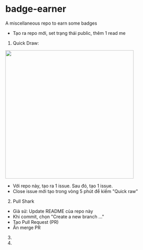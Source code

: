 # badge-earner
A miscellaneous repo to earn some badges


- Tạo ra repo mới, set trạng thái public, thêm 1 read me

1. Quick Draw:

<img src="https://github.githubassets.com/assets/quickdraw-default-39c6aec8ff89.png" width=400>

- Với repo này, tạo ra 1 issue. Sau đó, tạo 1 issue.
- Close issue mới tạo trong vòng 5 phút để kiếm "Quick raw"

2. Pull Shark
- Giả sử: Update README của repo này
- Khi commit, chọn "Create a new branch ..."
- Tạo Pull Request (PR)
- Ấn merge PR

3. 
4. 
